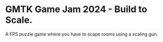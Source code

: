 # GMTK Game Jam 2024 - Build to Scale.
A FPS puzzle game where you have to scape rooms using a scaling gun.
